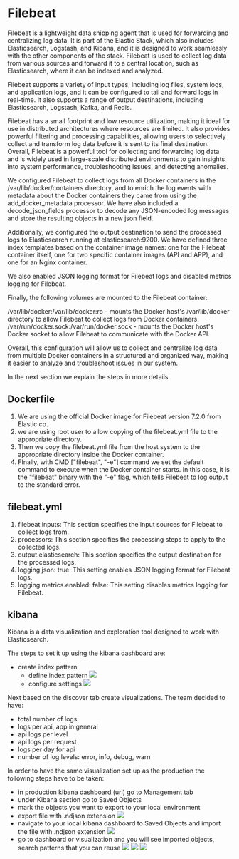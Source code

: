 # Filebeat

Filebeat is a lightweight data shipping agent that is used for forwarding and centralizing log data. It is part of the Elastic Stack, which also includes Elasticsearch, Logstash, and Kibana, and it is designed to work seamlessly with the other components of the stack. Filebeat is used to collect log data from various sources and forward it to a central location, such as Elasticsearch, where it can be indexed and analyzed.

Filebeat supports a variety of input types, including log files, system logs, and application logs, and it can be configured to tail and forward logs in real-time. It also supports a range of output destinations, including Elasticsearch, Logstash, Kafka, and Redis.

Filebeat has a small footprint and low resource utilization, making it ideal for use in distributed architectures where resources are limited. It also provides powerful filtering and processing capabilities, allowing users to selectively collect and transform log data before it is sent to its final destination. Overall, Filebeat is a powerful tool for collecting and forwarding log data and is widely used in large-scale distributed environments to gain insights into system performance, troubleshooting issues, and detecting anomalies.

We configured Filebeat to collect logs from all Docker containers in the /var/lib/docker/containers directory, and to enrich the log events with metadata about the Docker containers they came from using the add_docker_metadata processor. We have also included a decode_json_fields processor to decode any JSON-encoded log messages and store the resulting objects in a new json field.

Additionally, we configured the output destination to send the processed logs to Elasticsearch running at elasticsearch:9200. We have defined three index templates based on the container image names: one for the Filebeat container itself, one for two specific container images (API and APP), and one for an Nginx container.

We also enabled JSON logging format for Filebeat logs and disabled metrics logging for Filebeat.

Finally, the following volumes are mounted to the Filebeat container:

/var/lib/docker:/var/lib/docker:ro - mounts the Docker host's /var/lib/docker directory to allow Filebeat to collect logs from Docker containers.
/var/run/docker.sock:/var/run/docker.sock - mounts the Docker host's Docker socket to allow Filebeat to communicate with the Docker API.

Overall, this configuration will allow us to collect and centralize log data from multiple Docker containers in a structured and organized way, making it easier to analyze and troubleshoot issues in our system.

In the next section we explain the steps in more details.

## Dockerfile

1. We are using the official Docker image for Filebeat version 7.2.0 from Elastic.co.
2. we are using root user to allow copying of the filebeat.yml file to the appropriate directory.
3. Then we copy the filebeat.yml file from the host system to the appropriate directory inside the Docker container.
4. FInally, with CMD ["filebeat", "-e"] command we set the default command to execute when the Docker container starts. In this case, it is the "filebeat" binary with the "-e" flag, which tells Filebeat to log output to the standard error.

## filebeat.yml

1. filebeat.inputs: This section specifies the input sources for Filebeat to collect logs from.
2. processors: This section specifies the processing steps to apply to the collected logs.
3. output.elasticsearch: This section specifies the output destination for the processed logs.
4. logging.json: true: This setting enables JSON logging format for Filebeat logs.
5. logging.metrics.enabled: false: This setting disables metrics logging for Filebeat.

## kibana
Kibana is a data visualization and exploration tool designed to work with Elasticsearch. 

The steps to set it up using the kibana dashboard are:
- create index pattern
    - define index pattern
	![](https://raw.githubusercontent.com/szymongalecki/ITU-MiniTwit/composing/dev_notes/index_pattern.png)
    - configure settings
    ![](https://raw.githubusercontent.com/szymongalecki/ITU-MiniTwit/composing/dev_notes/configure_settings.png)


Next based on the discover tab create visualizations. The team decided to have:
- total number of logs
- logs per api, app in general
- api logs per level
- api logs per request
- logs per day for api
- number of log levels: error, info, debug, warn

In order to have the same visualization set up as the production the following steps have to be taken:
- in production kibana dashboard (url) go to Management tab
- under Kibana section go to Saved Objects
- mark the objects you want to export to your local environment
- export file with .ndjson extension
![](https://raw.githubusercontent.com/szymongalecki/ITU-MiniTwit/composing/dev_notes/export_kibana.png)
- navigate to your local kibana dashboard to Saved Objects and import the file with .ndjson extension
![](https://raw.githubusercontent.com/szymongalecki/ITU-MiniTwit/composing/dev_notes/kibana_import.png)
- go to dashboard or visualization and you will see imported objects, search patterns that you can reuse
![](https://raw.githubusercontent.com/szymongalecki/ITU-MiniTwit/composing/dev_notes/kibana_dashboard.png)
![](https://raw.githubusercontent.com/szymongalecki/ITU-MiniTwit/composing/dev_notes/kibana_discover.png)
![](https://raw.githubusercontent.com/szymongalecki/ITU-MiniTwit/composing/dev_notes/kibana_visualization.png)






